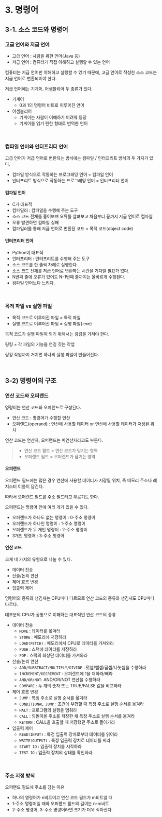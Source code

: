 # 3. 명령어

## 3-1. 소스 코드와 명령어

### 고급 언어와 저급 언어

- 고급 언어 : 사람을 위한 언어(Java 등)
- 저급 언어 : 컴퓨터가 직접 이해하고 실행할 수 있는 언어

컴퓨터는 저급 언어만 이해하고 실행할 수 있기 때문에, 고급 언어로 작성한 소스 코드는 저급 언어로 변환되어야 한다.

저급 언어에는 기계어, 어셈블리어 두 종류가 있다.

- 기계어
  - 0과 1의 명령어 비트로 이루어진 언어
- 어셈블리어
  - 기계어는 사람이 이해하기 어려워 등장
  - 기계어를 읽기 편한 형태로 번역한 언어

<br/>

### 컴파일 언어와 인터프리터 언어

고급 언어가 저급 언어로 변환되는 방식에는 컴파일 / 인터프리트 방식의 두 가지가 있다.

- 컴파일 방식으로 작동하는 프로그래밍 언어 = 컴파일 언어
- 인터프리트 방식으로 작동하는 프로그래밍 언어 = 인터프리터 언어

#### 컴파일 언어

- C가 대표적
- 컴파일러 : 컴파일을 수행해 주는 도구
- 소스 코드 전체를 훑어보며 오류를 살펴보고 처음부터 끝까지 저급 언어로 컴파일
- 오류 발견하면 컴파일 실패
- 컴파일러를 통해 저급 언어로 변환된 코드 = 목적 코드(object code)

#### 인터프리터 언어

- Python이 대표적
- 인터프리터 : 인터프리트를 수행해 주는 도구
- 소스 코드를 한 줄씩 차례로 실행한다.
- 소스 코드 전체를 저급 언어로 변환하는 시간을 기다릴 필요가 없다.
- N번째 줄에 오류가 있어도 N-1번째 줄까지는 올바르게 수행된다.
- 컴파일 언어보다 느리다.

<br/>

### 목적 파일 vs 실행 파일

- 목적 코드로 이루어진 파일 = 목적 파일
- 실행 코드로 이루어진 파일 = 실행 파일(.exe)

목적 코드가 실행 파일이 되기 위해서는 링킹을 거쳐야 한다.

링킹 = 각 파일의 기능을 연결 짓는 작업

링킹 작업까지 거치면 하나의 실행 파일이 만들어진다.

<br/>

## 3-2) 명령어의 구조

### 연산 코드와 오퍼랜드

명령어는 연산 코드와 오퍼랜드로 구성된다.

- 연산 코드 : 명령어가 수행할 연산
- 오퍼랜드(operand) : 연산에 사용할 데이터 or 연산에 사용할 데이터가 저장된 위치

연산 코드는 연산자, 오퍼랜드는 피연산자라고도 부른다.

> - 연산 코드 필드 = 연산 코드가 담기는 영역
> - 오퍼랜드 필드 = 오퍼랜드가 담기는 영역

#### 오퍼랜드

오퍼랜드 필드에는 많은 경우 연산에 사용할 데이터가 저장될 위치, 즉 메모리 주소나 레지스터 이름이 담긴다.

따라서 오퍼랜드 필드를 주소 필드라고 부르기도 한다.

오퍼랜드는 명령어 안에 여러 개가 있을 수 있다.

- 오퍼랜드가 하나도 없는 명령어 : 0-주소 명령어
- 오퍼랜드가 하나인 명령어 : 1-주소 명령어
- 오퍼랜드가 두 개인 명령어 : 2-주소 명령어
- 3개인 명령어 : 3-주소 명령어

#### 연산 코드

크게 네 가지의 유형으로 나눌 수 있다.

- 데이터 전송
- 산술/논리 연산
- 제어 흐름 변경
- 입출력 제어

명령어의 종류와 생김새는 CPU마다 다르므로 연산 코드의 종류와 생김새도 CPU마다 다르다.

대부분의 CPU가 공통으로 이해하는 대표적인 연산 코드의 종류

- 데이터 전송
  - `MOVE` : 데이터를 옮겨라
  - `STORE` : 메모리에 저장하라
  - `LOAD(FETCH)` : 메모리에서 CPU로 데이터를 가져와라
  - `PUSH` : 스택에 데이터를 저장하라
  - `POP` : 스택의 최상단 데이터를 가져와라
- 산술/논리 연산
  - `ADD/SUBSTRACT/MULTIPLY/DIVIDE` : 덧셈/뺄셈/곱셈/나눗셈을 수행하라
  - `INCREMENT/DECREMENT` : 오퍼랜드에 1을 더하라/빼라
  - `AND/OR/NOT`: AND/OR/NOT 연산을 수행하라
  - `COMPARE` : 두 개의 숫자 또는 TRUE/FALSE 값을 비교하라
- 제어 흐름 변경
  - `JUMP` : 특정 주소로 실행 순서를 옮겨라
  - `CONDITIONAL JUMP` : 조건에 부합할 때 특정 주소로 실행 순서를 옮겨라
  - `HALT` : 프로그램의 실행을 멈춰라
  - `CALL` : 되돌아올 주소를 저장한 채 특정 주소로 실행 순서를 옮겨라
  - `RETURN` : CALL을 호출할 때 저장했던 주소로 돌아가라
- 입출력 제어
  - `READ(INPUT)` : 특정 입출력 장치로부터 데이터를 읽어라
  - `WRITE(OUTPUT)` : 특정 입출력 장치로 데이터를 써라
  - `START IO` : 입출력 장치를 시작하라
  - `TEST IO` : 입출력 장치의 상태를 확인하라

<br/>

### 주소 지정 방식

오퍼랜드 필드에 주소를 담는 이유

- 하나의 명령어가 n비트이고 연산 코드 필드가 m비트일 때
- 1-주소 명령어일 때의 오퍼랜드 필드의 길이는 n-m비트
- 2-주소 명령어, 3-주소 명령어라면 크기가 더욱 작아진다.
